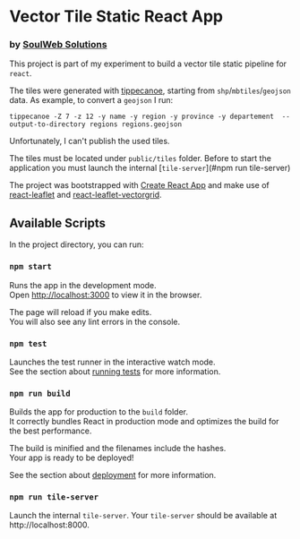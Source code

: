 # Vector Tile Static React App
### by [SoulWeb Solutions](https://soulweb.it)

This project is part of my experiment to build a vector tile static pipeline for `react`.

The tiles were generated with [tippecanoe](https://github.com/mapbox/tippecanoe), starting from `shp`/`mbtiles`/`geojson` data. As example, to convert a `geojson` I run:

`tippecanoe -Z 7 -z 12 -y name -y region -y province -y departement  --output-to-directory regions regions.geojson`

Unfortunately, I can't publish the used tiles.

The tiles must be located under `public/tiles` folder. Before to start the application you must launch the internal [`tile-server`](#npm run tile-server)

The project was bootstrapped with [Create React App](https://github.com/facebook/create-react-app) and make use of [react-leaflet](https://react-leaflet.js.org/) and [react-leaflet-vectorgrid](https://github.com/mhasbie/react-leaflet-vectorgrid).

## Available Scripts

In the project directory, you can run:

### `npm start`

Runs the app in the development mode.<br>
Open [http://localhost:3000](http://localhost:3000) to view it in the browser.

The page will reload if you make edits.<br>
You will also see any lint errors in the console.

### `npm test`

Launches the test runner in the interactive watch mode.<br>
See the section about [running tests](https://facebook.github.io/create-react-app/docs/running-tests) for more information.

### `npm run build`

Builds the app for production to the `build` folder.<br>
It correctly bundles React in production mode and optimizes the build for the best performance.

The build is minified and the filenames include the hashes.<br>
Your app is ready to be deployed!

See the section about [deployment](https://facebook.github.io/create-react-app/docs/deployment) for more information.

### `npm run tile-server`

Launch the internal `tile-server`. Your `tile-server` should be available at http://localhost:8000.
